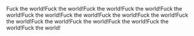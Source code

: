   Fuck the world!Fuck the world!Fuck the world!Fuck the world!Fuck the world!Fuck the world!Fuck the world!Fuck the world!Fuck the world!Fuck the world!Fuck the world!Fuck the world!Fuck the world!Fuck the world!Fuck the world!
